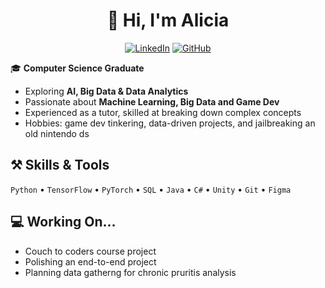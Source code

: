 <div align="center">

# 🌊 Hi, I'm Alicia
[![LinkedIn](https://img.shields.io/badge/LinkedIn-0077B5?style=for-the-badge&logo=linkedin&logoColor=white)](https://www.linkedin.com/in/alicia-a-85b42a277/)  [![GitHub](https://img.shields.io/badge/GitHub-100000?style=for-the-badge&logo=github&logoColor=white)](https://github.com/Animanga178)

</div>

🎓 **Computer Science Graduate**  

- Exploring **AI, Big Data & Data Analytics**  
- Passionate about **Machine Learning, Big Data and Game Dev**
- Experienced as a tutor, skilled at breaking down complex concepts 
- Hobbies: game dev tinkering, data-driven projects, and jailbreaking an old nintendo ds

## ⚒ Skills & Tools
`Python` • `TensorFlow` • `PyTorch` • `SQL` • `Java` • `C#` • `Unity` • `Git` • `Figma`  

## 💻 Working On...
- Couch to coders course project 
- Polishing an end-to-end project
- Planning data gatherng for chronic pruritis analysis
  
